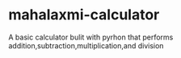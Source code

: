# mahalaxmi-calculator
 A basic calculator bulit with pyrhon that performs addition,subtraction,multiplication,and division

